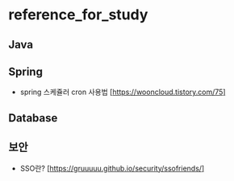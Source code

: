# reference_for_study


## Java

## Spring
 - spring 스케쥴러 cron 사용법 [https://wooncloud.tistory.com/75]  

## Database

## 보안
- SSO란?  [https://gruuuuu.github.io/security/ssofriends/]
